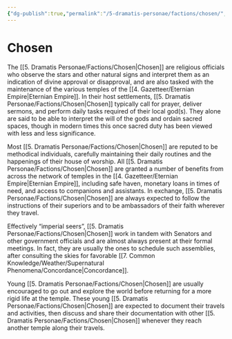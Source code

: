 ```yaml
---
{"dg-publish":true,"permalink":"/5-dramatis-personae/factions/chosen/","noteIcon":""}
---
```


# Chosen

The [[5. Dramatis Personae/Factions/Chosen\|Chosen]] are religious officials who observe the stars and other natural signs and interpret them as an indication of divine approval or disapproval, and are also tasked with the maintenance of the various temples of the [[4. Gazetteer/Eternian Empire\|Eternian Empire]]. In their host settlements, [[5. Dramatis Personae/Factions/Chosen\|Chosen]] typically call for prayer, deliver sermons, and perform daily tasks required of their local god(s). They alone are said to be able to interpret the will of the gods and ordain sacred spaces, though in modern times this once sacred duty has been viewed with less and less significance. 

Most [[5. Dramatis Personae/Factions/Chosen\|Chosen]] are reputed to be methodical individuals, carefully maintaining their daily routines and the happenings of their house of worship. All [[5. Dramatis Personae/Factions/Chosen\|Chosen]] are granted a number of benefits from across the network of temples in the [[4. Gazetteer/Eternian Empire\|Eternian Empire]], including safe haven, monetary loans in times of need, and access to companions and assistants. In exchange, [[5. Dramatis Personae/Factions/Chosen\|Chosen]] are always expected to follow the instructions of their superiors and to be ambassadors of their faith wherever they travel. 

Effectively “imperial seers”, [[5. Dramatis Personae/Factions/Chosen\|Chosen]] work in tandem with Senators and other government officials and are almost always present at their formal meetings. In fact, they are usually the ones to schedule such assemblies, after consulting the skies for favorable [[7. Common Knowledge/Weather/Supernatural Phenomena/Concordance\|Concordance]].

Young [[5. Dramatis Personae/Factions/Chosen\|Chosen]] are usually encouraged to go out and explore the world before returning for a more rigid life at the temple. These young [[5. Dramatis Personae/Factions/Chosen\|Chosen]] are expected to document their travels and activities, then discuss and share their documentation with other [[5. Dramatis Personae/Factions/Chosen\|Chosen]] whenever they reach another temple along their travels.  






